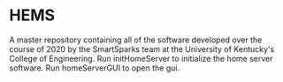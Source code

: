 # HEMS
A master repository containing all of the software developed over the course of 2020 by the SmartSparks team at the University of Kentucky's College of Engineering.
Run initHomeServer to initialize the home server software.
Run homeServerGUI to open the gui.
